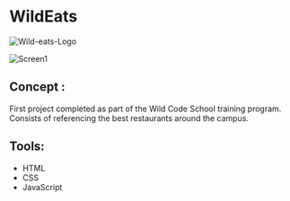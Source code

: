 # WildEats

![Wild-eats-Logo](https://github.com/zeitounmax/Wildeats-/assets/120447954/56f55975-2904-4d2e-b1c5-39b0257aba58)

![Screen1](https://i.ibb.co/nzrx2pq/Capture-d-cran-du-2023-07-28-09-15-51.png)

## Concept :

First project completed as part of the Wild Code School training program.
Consists of referencing the best restaurants around the campus.

## Tools:

- HTML
- CSS
- JavaScript

